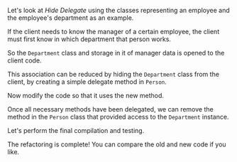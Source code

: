Let's look at <i>Hide Delegate</i> using the classes representing an employee and the employee's department as an example.

If the client needs to know the manager of a certain employee, the client must first know in which department that person works.

So the <code>Department</code> class and storage in it of manager data is opened to the client code.

This association can be reduced by hiding the <code>Department</code> class from the client, by creating a simple delegate method in <code>Person</code>.

Now modify the code so that it uses the new method.

Once all necessary methods have been delegated, we can remove the method in the <code>Person</code> class that provided access to the <code>Department</code> instance.

Let's perform the final compilation and testing.

The refactoring is complete! You can compare the old and new code if you like.